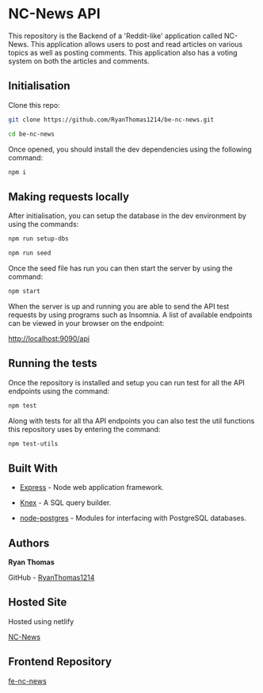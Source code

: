 # NC-News API

This repository is the Backend of a 'Reddit-like' application called NC-News. This application allows users to post and read articles on various topics as well as posting comments. This application also has a voting system on both the articles and comments.

## Initialisation

Clone this repo:

```bash
git clone https://github.com/RyanThomas1214/be-nc-news.git

cd be-nc-news
```

Once opened, you should install the dev dependencies using the following command:

```bash
npm i
```

## Making requests locally

After initialisation, you can setup the database in the dev environment by using the commands:

```bash
npm run setup-dbs

npm run seed
```

Once the seed file has run you can then start the server by using the command:

```bash
npm start
```

When the server is up and running you are able to send the API test requests by using programs such as Insomnia. A list of available endpoints can be viewed in your browser on the endpoint:

[http://localhost:9090/api](http://localhost:9090/api)

## Running the tests

Once the repository is installed and setup you can run test for all the API endpoints using the command:

```bash
npm test
```

Along with tests for all tha API endpoints you can also test the util functions this repository uses by entering the command:

```bash
npm test-utils
```

## Built With

- [Express](https://expressjs.com/ "Express") - Node web application framework.

* [Knex](http://knexjs.org/ "Knex") - A SQL query builder.

* [node-postgres](https://node-postgres.com/ "node-postgres") - Modules for interfacing with PostgreSQL databases.

## Authors

**Ryan Thomas**

GitHub - [RyanThomas1214](https://github.com/RyanThomas1214 "RyanThomas1214")

## Hosted Site

Hosted using netlify

[NC-News](https://youthful-bell-236ead.netlify.com/ "NC-News")

## Frontend Repository

[fe-nc-news](https://github.com/RyanThomas1214/fe-nc-news "fe-nc-news")
